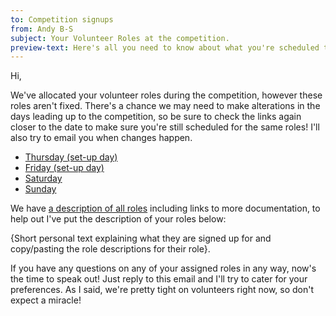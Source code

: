 ```yaml
---
to: Competition signups
from: Andy B-S
subject: Your Volunteer Roles at the competition.
preview-text: Here's all you need to know about what you're scheduled to do at the competition.
---
```


Hi,

We've allocated your volunteer roles during the competition, however these roles aren't fixed. There's a chance we may need to make alterations in the days leading up to the competition, so be sure to check the links again closer to the date to make sure you're still scheduled for the same roles! I'll also try to email you when changes happen.

- [Thursday (set-up day)](REDACTED)
- [Friday (set-up day)](REDACTED)
- [Saturday](REDACTED)
- [Sunday](REDACTED)

We have [a description of all roles](REDACTED) including links to more documentation, to help out I've put the description of your roles below:

{Short personal text explaining what they are signed up for and copy/pasting the role descriptions for their role}.

If you have any questions on any of your assigned roles in any way, now's the time to speak out! Just reply to this email and I'll try to cater for your preferences. As I said, we're pretty tight on volunteers right now, so don't expect a miracle!
